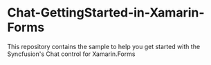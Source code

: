 # Chat-GettingStarted-in-Xamarin-Forms
This repository contains the sample to help you get started with the Syncfusion's Chat control for Xamarin.Forms
